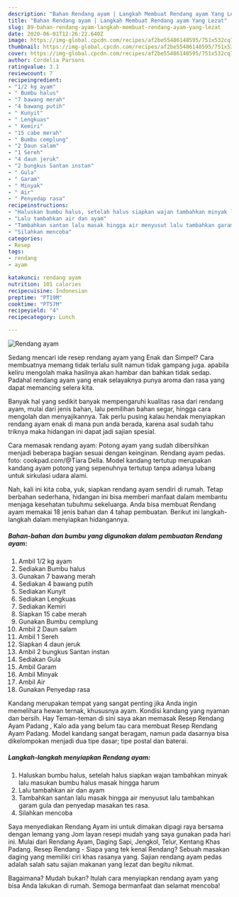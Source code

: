 ```yaml
---
description: "Bahan Rendang ayam | Langkah Membuat Rendang ayam Yang Lezat"
title: "Bahan Rendang ayam | Langkah Membuat Rendang ayam Yang Lezat"
slug: 89-bahan-rendang-ayam-langkah-membuat-rendang-ayam-yang-lezat
date: 2020-06-01T12:26:22.640Z
image: https://img-global.cpcdn.com/recipes/af2be55486148595/751x532cq70/rendang-ayam-foto-resep-utama.jpg
thumbnail: https://img-global.cpcdn.com/recipes/af2be55486148595/751x532cq70/rendang-ayam-foto-resep-utama.jpg
cover: https://img-global.cpcdn.com/recipes/af2be55486148595/751x532cq70/rendang-ayam-foto-resep-utama.jpg
author: Cordelia Parsons
ratingvalue: 3.1
reviewcount: 7
recipeingredient:
- "1/2 kg ayam"
- " Bumbu halus"
- "7 bawang merah"
- "4 bawang putih"
- " Kunyit"
- " Lengkuas"
- " Kemiri"
- "15 cabe merah"
- " Bumbu cemplung"
- "2 Daun salam"
- "1 Sereh"
- "4 daun jeruk"
- "2 bungkus Santan instan"
- " Gula"
- " Garam"
- " Minyak"
- " Air"
- " Penyedap rasa"
recipeinstructions:
- "Haluskan bumbu halus, setelah halus siapkan wajan tambahkan minyak lalu masukan bumbu halus masak hingga harum"
- "Lalu tambahkan air dan ayam"
- "Tambahkan santan lalu masak hingga air menyusut lalu tambahkan garam gula dan penyedap masakan tes rasa."
- "Silahkan mencoba"
categories:
- Resep
tags:
- rendang
- ayam

katakunci: rendang ayam 
nutrition: 101 calories
recipecuisine: Indonesian
preptime: "PT19M"
cooktime: "PT57M"
recipeyield: "4"
recipecategory: Lunch

---
```



![Rendang ayam](https://img-global.cpcdn.com/recipes/af2be55486148595/751x532cq70/rendang-ayam-foto-resep-utama.jpg)

Sedang mencari ide resep rendang ayam yang Enak dan Simpel? Cara membuatnya memang tidak terlalu sulit namun tidak gampang juga. apabila keliru mengolah maka hasilnya akan hambar dan bahkan tidak sedap. Padahal rendang ayam yang enak selayaknya punya aroma dan rasa yang dapat memancing selera kita.

Banyak hal yang sedikit banyak mempengaruhi kualitas rasa dari rendang ayam, mulai dari jenis bahan, lalu pemilihan bahan segar, hingga cara mengolah dan menyajikannya. Tak perlu pusing kalau hendak menyiapkan rendang ayam enak di mana pun anda berada, karena asal sudah tahu triknya maka hidangan ini dapat jadi sajian spesial.

Cara memasak rendang ayam: Potong ayam yang sudah dibersihkan menjadi beberapa bagian sesuai dengan keinginan. Rendang ayam pedas. foto: cookpad.com/@Tiara Della. Model kandang tertutup merupakan kandang ayam potong yang sepenuhnya tertutup tanpa adanya lubang untuk sirkulasi udara alami.


Nah, kali ini kita coba, yuk, siapkan rendang ayam sendiri di rumah. Tetap berbahan sederhana, hidangan ini bisa memberi manfaat dalam membantu menjaga kesehatan tubuhmu sekeluarga. Anda bisa membuat Rendang ayam memakai 18 jenis bahan dan 4 tahap pembuatan. Berikut ini langkah-langkah dalam menyiapkan hidangannya.

<!--inarticleads1-->

##### Bahan-bahan dan bumbu yang digunakan dalam pembuatan Rendang ayam:

1. Ambil 1/2 kg ayam
1. Sediakan  Bumbu halus
1. Gunakan 7 bawang merah
1. Sediakan 4 bawang putih
1. Sediakan  Kunyit
1. Sediakan  Lengkuas
1. Sediakan  Kemiri
1. Siapkan 15 cabe merah
1. Gunakan  Bumbu cemplung
1. Ambil 2 Daun salam
1. Ambil 1 Sereh
1. Siapkan 4 daun jeruk
1. Ambil 2 bungkus Santan instan
1. Sediakan  Gula
1. Ambil  Garam
1. Ambil  Minyak
1. Ambil  Air
1. Gunakan  Penyedap rasa


Kandang merupakan tempat yang sangat penting jika Anda ingin memelihara hewan ternak, khususnya ayam. Kondisi kandang yang nyaman dan bersih. Hay Teman-teman di sini saya akan memasak Resep Rendang Ayam Padang , Kalo ada yang belum tau cara membuat Resep Rendang Ayam Padang. Model kandang sangat beragam, namun pada dasarnya bisa dikelompokan menjadi dua tipe dasar; tipe postal dan baterai. 

<!--inarticleads2-->

##### Langkah-langkah menyiapkan Rendang ayam:

1. Haluskan bumbu halus, setelah halus siapkan wajan tambahkan minyak lalu masukan bumbu halus masak hingga harum
1. Lalu tambahkan air dan ayam
1. Tambahkan santan lalu masak hingga air menyusut lalu tambahkan garam gula dan penyedap masakan tes rasa.
1. Silahkan mencoba


Saya menyediakan Rendang Ayam ini untuk dimakan dipagi raya bersama dengan lemang yang Jom layan resepi mudah yang saya gunakan pada hari ini. Mulai dari Rendang Ayam, Daging Sapi, Jengkol, Telur, Kentang Khas Padang. Resep Rendang - Siapa yang tek kenal Rendang? Sebuah masakan daging yang memiliki ciri khas rasanya yang. Sajian rendang ayam pedas adalah salah satu sajian makanan yang lezat dan begitu nikmat. 

Bagaimana? Mudah bukan? Itulah cara menyiapkan rendang ayam yang bisa Anda lakukan di rumah. Semoga bermanfaat dan selamat mencoba!
